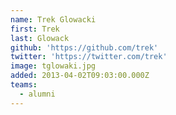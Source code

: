 ```yaml
---
name: Trek Glowacki
first: Trek
last: Glowack
github: 'https://github.com/trek'
twitter: 'https://twitter.com/trek'
image: tglowaki.jpg
added: 2013-04-02T09:03:00.000Z
teams:
  - alumni
---
```

